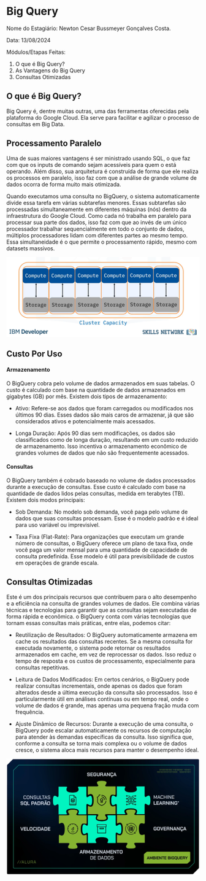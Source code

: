 # Big Query
Nome do Estagiário: Newton Cesar Bussmeyer Gonçalves Costa.

Data: 13/08/2024

Módulos/Etapas Feitas:

1. O que é Big Query?
2. As Vantagens do Big Query
3. Consultas Otimizadas

## O que é Big Query?

Big Query é, dentre muitas outras, uma das ferramentas oferecidas pela plataforma do Google Cloud. Ela serve para facilitar e agilizar o processo de consultas em Big Data.

## Processamento Paralelo

Uma de suas maiores vantagens é ser ministrado usando SQL, o que faz com que os inputs de comando sejam acessíveis para quem o está operando. Além disso, sua arquitetura é construída de forma que ele realiza os processos em paralelo, isso faz com que a análise de grande volume de dados ocorra de forma muito mais otimizada.

Quando executamos uma consulta no BigQuery, o sistema automaticamente divide essa tarefa em várias subtarefas menores. Essas subtarefas são processadas simultaneamente em diferentes máquinas (nós) dentro da infraestrutura do Google Cloud. Como cada nó trabalha em paralelo para processar sua parte dos dados, isso faz com que ao invés de um único processador trabalhar sequencialmente em todo o conjunto de dados, múltiplos processadores lidam com diferentes partes ao mesmo tempo. Essa simultaneidade é o que permite o processamento rápido, mesmo com datasets massivos.

![Processamento Paralelo](images/processamento_paralelo.png)

## Custo Por Uso

#### Armazenamento
O BigQuery cobra pelo volume de dados armazenados em suas tabelas. O custo é calculado com base na quantidade de dados armazenados em gigabytes (GB) por mês. Existem dois tipos de armazenamento:

- Ativo: Refere-se aos dados que foram carregados ou modificados nos últimos 90 dias. Esses dados são mais caros de armazenar, já que são considerados ativos e potencialmente mais acessados.

- Longa Duração: Após 90 dias sem modificações, os dados são classificados como de longa duração, resultando em um custo reduzido de armazenamento. Isso incentiva o armazenamento econômico de grandes volumes de dados que não são frequentemente acessados.

#### Consultas
 O BigQuery também é cobrado baseado no volume de dados processados durante a execução de consultas. Esse custo é calculado com base na quantidade de dados lidos pelas consultas, medida em terabytes (TB). Existem dois modos principais:

- Sob Demanda: No modelo sob demanda, você paga pelo volume de dados que suas consultas processam. Esse é o modelo padrão e é ideal para uso variável ou imprevisível.

- Taxa Fixa (Flat-Rate): Para organizações que executam um grande número de consultas, o BigQuery oferece um plano de taxa fixa, onde você paga um valor mensal para uma quantidade de capacidade de consulta predefinida. Esse modelo é útil para previsibilidade de custos em operações de grande escala.

## Consultas Otimizadas
Este é um dos principais recursos que contribuem para o alto desempenho e a eficiência na consulta de grandes volumes de dados. Ele combina várias técnicas e tecnologias para garantir que as consultas sejam executadas de forma rápida e econômica. o BigQuery conta com várias tecnologias que tornam essas consultas mais práticas, entre elas, podemos citar:

- Reutilização de Resultados: O BigQuery automaticamente armazena em cache os resultados das consultas recentes. Se a mesma consulta for executada novamente, o sistema pode retornar os resultados armazenados em cache, em vez de reprocessar os dados. Isso reduz o tempo de resposta e os custos de processamento, especialmente para consultas repetitivas.

- Leitura de Dados Modificados: Em certos cenários, o BigQuery pode realizar consultas incrementais, onde apenas os dados que foram alterados desde a última execução da consulta são processados. Isso é particularmente útil em análises contínuas ou em tempo real, onde o volume de dados é grande, mas apenas uma pequena fração muda com frequência.

- Ajuste Dinâmico de Recursos: Durante a execução de uma consulta, o BigQuery pode escalar automaticamente os recursos de computação para atender às demandas específicas da consulta. Isso significa que, conforme a consulta se torna mais complexa ou o volume de dados cresce, o sistema aloca mais recursos para manter o desempenho ideal.

![bigquery](images/bigquery.jpg)



